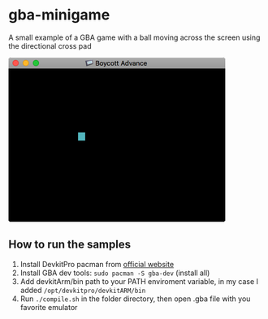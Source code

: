 # gba-minigame
A small example of a GBA game with a ball moving across the screen using the directional cross pad 

![Image of the game](https://github.com/Odle98/gba-minigame/blob/master/gba-minigame-screenshot.png)

## How to run the samples
1. Install DevkitPro pacman from [official website](http://i1160.photobucket.com/albums/q496/Odle098/gba-minigame-screenshot_zps8mlwvbhc.png)
2. Install GBA dev tools: `sudo pacman -S gba-dev` (install all)
3. Add devkitArm/bin path to your PATH enviroment variable, in my case I added `/opt/devkitpro/devkitARM/bin`
4. Run `./compile.sh` in the folder directory, then open .gba file with you favorite emulator
